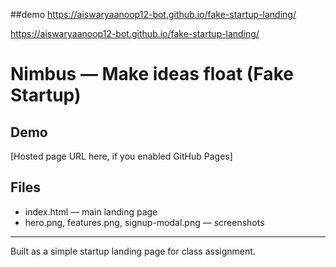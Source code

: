 ##demo
[ https://aiswaryaanoop12-bot.github.io/fake-startup-landing/ ]( https://aiswaryaanoop12-bot.github.io/fake-startup-landing/)



https://aiswaryaanoop12-bot.github.io/fake-startup-landing/


# Nimbus — Make ideas float (Fake Startup)

## Demo
[Hosted page URL here, if you enabled GitHub Pages]

## Files
- index.html — main landing page
- hero.png, features.png, signup-modal.png — screenshots

---

Built as a simple startup landing page for class assignment.
